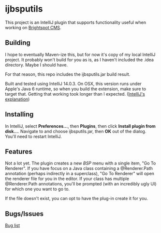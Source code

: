 ijbsputils
==========

This project is an IntelliJ plugin that supports functionality useful when working on
[Brightspot CMS](https://github.com/perfectsense/brightspot-cms).

Building
--------
I hope to eventually Maven-ize this, but for now it's copy of my local IntelliJ project.  It probably won't build for you as
is, as I haven't included the .idea directory.  Maybe I should have.

For that reason, this repo includes the ijbsputils.jar build result.

Built and tested using IntelliJ 14.0.3.  On OSX, this version runs under Apple's Java 6 runtime, so
when you build the extension, make sure to target that.  Getting that working took longer than I
expected. ([IntelliJ's explanation](https://intellij-support.jetbrains.com/entries/23455956-Selecting-the-JDK-version-the-IDE-will-run-under))

Installing
----------
In IntelliJ, select **Preferences...**, then **Plugins**, then click **Install plugin from disk...**.
Navigate to and choose ijbsputils.jar, then **OK** out of the dialog.  You'll need to restart IntelliJ.

Features
--------
Not a lot yet.  The plugin creates a new *BSP* menu with a single item, "Go To Renderer".
If you have focus on a Java class containing a @Renderer.Path annotation (perhaps indirectly
in a superclass), "Go To Renderer" will open the renderer file for you in the editor.  If your
class has multiple @Renderer.Path annotations, you'll be prompted (with an incredibly ugly UI) for which
one you want to go to.

If the file doesn't exist, you can opt to have the plug-in create it for you.

Bugs/Issues
-----------
[Bug list](https://github.com/dptww1/ijbsputils/issues)
